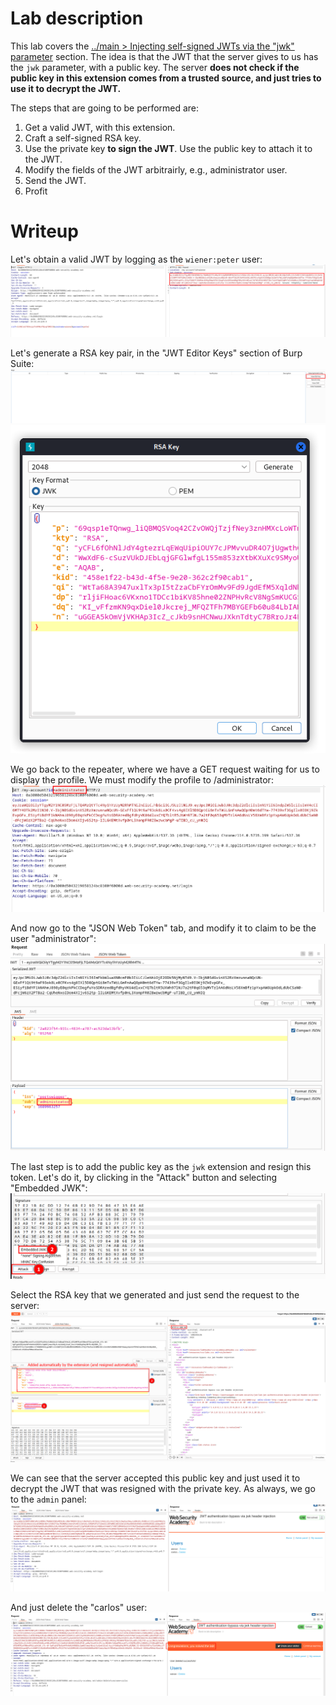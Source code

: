 # Lab description
This lab covers the [../main > Injecting self-signed JWTs via the "jwk" parameter](../main#Injecting%20self-signed%20JWTs%20via%20the%20"jwk"%20parameter) section.
The idea is that the JWT that the server gives to us has the `jwk` parameter, with a public key. The server **does not check if the public key in this extension comes from a trusted source, and just tries to use it to decrypt the JWT.**

The steps that are going to be performed are:
1. Get a valid JWT, with this extension.
2. Craft a self-signed RSA key.
3. Use the private key **to sign the JWT**. Use the public key to attach it to the JWT.
4. Modify the fields of the JWT arbitrairly, e.g., administrator user.
5. Send the JWT.
6. Profit

# Writeup
Let's obtain a valid JWT by logging as the `wiener:peter` user:
![](imgs/jwk_header_bypass.png)

Let's generate a RSA key pair, in the "JWT Editor Keys" section of Burp Suite:
![](imgs/jwk_header_bypass-1.png)
![](imgs/jwk_header_bypass-2.png)

We go back to the repeater, where we have a GET request waiting for us to display the profile. We must modify the profile to /administrator:
![](imgs/jwk_header_bypass-3.png)

And now go to the "JSON Web Token" tab, and modify it to claim to be the user "administrator":
![](imgs/jwk_header_bypass-4.png)

The last step is to add the public key as the `jwk` extension and resign this token. Let's do it, by clicking in the "Attack" button and selecting "Embedded JWK":
![](imgs/jwk_header_bypass-5.png)

Select the RSA key that we generated and just send the request to the server:
![](imgs/jwk_header_bypass-6.png)

We can see that the server accepted this public key and just used it to decrypt the JWT that was resigned with the private key. As always, we go to the `admin` panel:
![](imgs/jwk_header_bypass-7.png)

And just delete the "carlos" user:
![](imgs/jwk_header_bypass-8.png)






